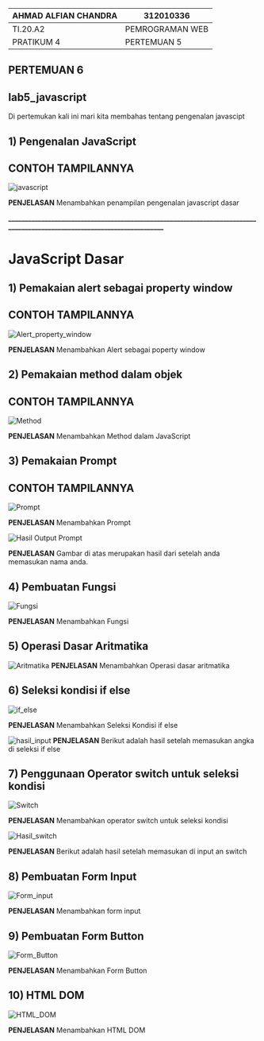 | AHMAD ALFIAN CHANDRA      | 312010336             |
| ----------------------    | -----------------     |
| TI.20.A2                  | PEMROGRAMAN WEB       |
| PRATIKUM 4                | PERTEMUAN 5           |

## PERTEMUAN 6

## lab5_javascript

Di pertemukan kali ini mari kita membahas tentang pengenalan javascipt

## 1) Pengenalan JavaScript

## CONTOH TAMPILANNYA
![javascript](img/javascipt%20dasar.png)

**PENJELASAN**
Menambahkan penampilan pengenalan javascript dasar

**__________________________________________________________________________________________________________________________**

# JavaScript Dasar

## 1) Pemakaian alert sebagai property window

## CONTOH TAMPILANNYA
![Alert_property_window](img/alert%20windows.png)

**PENJELASAN**
Menambahkan Alert sebagai poperty window

## 2) Pemakaian method dalam objek

## CONTOH TAMPILANNYA
![Method](img/method.png)

**PENJELASAN**
Menambahkan Method dalam JavaScript

## 3) Pemakaian Prompt

## CONTOH TAMPILANNYA

![Prompt](img/HASIL%20PROMPT.png)

**PENJELASAN**
Menambahkan Prompt

![Hasil Output Prompt](img/HASIL%20SETELAH%20INPUT.png)

**PENJELASAN** 
Gambar di atas merupakan hasil dari setelah anda memasukan nama anda.

## 4) Pembuatan Fungsi

![Fungsi](img/pembuat%20fungsi.png)

**PENJELASAN**
Menambahkan Fungsi

## 5) Operasi Dasar Aritmatika

![Aritmatika](img/Aritmatika.png)
**PENJELASAN**
Menambahkan Operasi dasar aritmatika

## 6) Seleksi kondisi if else

![if_else](img/hasil%20if%20else.png)

**PENJELASAN**
Menambahkan Seleksi Kondisi if else

![hasil_input](img/hasil%20setelah%20di%20input.png)
**PENJELASAN**
Berikut adalah hasil setelah memasukan angka di seleksi if else

## 7) Penggunaan Operator switch untuk seleksi kondisi

![Switch](img/Switch.png)

**PENJELASAN**
Menambahkan operator switch untuk seleksi kondisi

![Hasil_switch](img/hasil%20dari%20input%20an.png)

**PENJELASAN**
Berikut adalah hasil setelah memasukan di input an switch

## 8) Pembuatan Form Input

![Form_input](img/Form_input.png)

**PENJELASAN**
Menambahkan form input

## 9) Pembuatan Form Button

![Form_Button](img/Form_button.png)

**PENJELASAN**
Menambahkan Form Button

## 10) HTML DOM

![HTML_DOM](img/html_DOM.png)

**PENJELASAN**
Menambahkan HTML DOM
